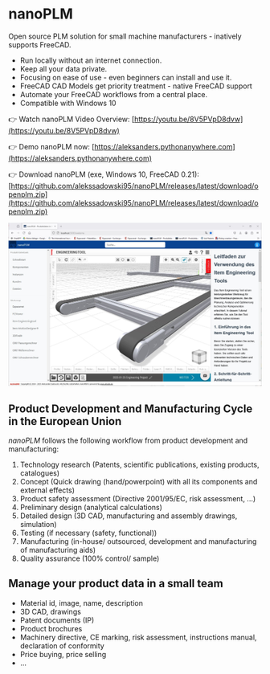 # nanoPLM
Open source PLM solution for small machine manufacturers - inatively supports FreeCAD.
- Run locally without an internet connection.
- Keep all your data private.
- Focusing on ease of use - even beginners can install and use it.
- FreeCAD CAD Models get priority treatment - native FreeCAD support
- Automate your FreeCAD workflows from a central place.
- Compatible with Windows 10

:point_right: Watch nanoPLM Video Overview: 
[https://youtu.be/8V5PVpD8dvw](https://youtu.be/8V5PVpD8dvw)

:point_right: Demo nanoPLM now:
[https://aleksanders.pythonanywhere.com](https://aleksanders.pythonanywhere.com)

:point_right: Download nanoPLM (exe, Windows 10, FreeCAD 0.21): 
[https://github.com/alekssadowski95/nanoPLM/releases/latest/download/openplm.zip](https://github.com/alekssadowski95/nanoPLM/releases/latest/download/openplm.zip)



![nanoplm-item-engineeringtool-integration.jpg](nanoplm-item-engineeringtool-integration.jpg)



## Product Development and Manufacturing Cycle in the European Union

*nanoPLM* follows the following workflow from product development and manufacturing:
1. Technology research (Patents, scientific publications, existing products, catalogues)
2. Concept (Quick drawing (hand/powerpoint) with all its components and external effects)
3. Product safety assessment (Directive 2001/95/EC, risk assessment, ...)
4. Preliminary design (analytical calculations)
5. Detailed design (3D CAD, manufacturing and assembly drawings, simulation)
6. Testing (if necessary (safety, functional))
7. Manufacturing (in-house/ outsourced, development and manufacturing of manufacturing aids)
8. Quality assurance (100% control/ sample)


## Manage your product data in a small team
- Material id, image, name, description
- 3D CAD, drawings
- Patent documents (IP)
- Product brochures
- Machinery directive, CE marking, risk assessment, instructions manual, declaration of conformity
- Price buying, price selling
- ...
